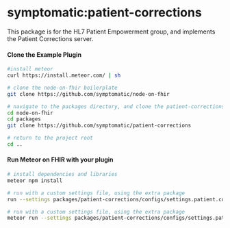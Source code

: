 # symptomatic:patient-corrections

This package is for the HL7 Patient Empowerment group, and implements the Patient Corrections server.



#### Clone the Example Plugin      

```bash
#install meteor
curl https://install.meteor.com/ | sh

# clone the node-on-fhir boilerplate  
git clone https://github.com/symptomatic/node-on-fhir  

# navigate to the packages directory, and clone the patient-corrections package into it
cd node-on-fhir  
cd packages  
git clone https://github.com/symptomatic/patient-corrections  

# return to the project root 
cd ..
```

#### Run Meteor on FHIR with your plugin  

```bash
# install dependencies and libraries
meteor npm install

# run with a custom settings file, using the extra package  
run --settings packages/patient-corrections/configs/settings.patient.corrections.json --extra-packages symptomatic:patient-corrections

# run with a custom settings file, using the extra package  
meteor run --settings packages/patient-corrections/configs/settings.patient.corrections.json --extra-packages goinvo:synthea-analysis,symptomatic:vault-server,symptomatic:patient-corrections

```



 